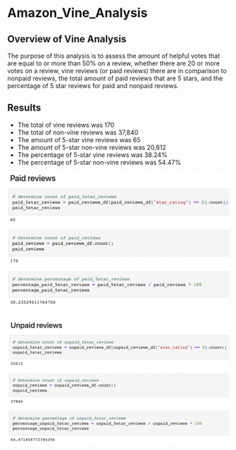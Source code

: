 # Amazon_Vine_Analysis

## Overview of Vine Analysis 

The purpose of this analysis is to assess the amount of helpful votes that are equal to or more than 50% on a review, whether there are 20 or more votes on a review, vine reviews (or paid reviews) there are in comparison to nonpaid reviews, the total amount of paid reviews that are 5 stars, and the percentage of 5 star reviews for paid and nonpaid reviews.

## Results

* The total of vine reviews was 170
* The total of non-vine reviews was 37,840
* The amount of 5-star vine reviews was 65
* The amount of 5-star non-vine reviews was 20,612
* The percentage of 5-star vine reviews was 38.24%
* The percentage of 5-star non-vine reviews was 54.47%

![paid_review_stats](paid_review_stats.png)

![unpaid_review_stats](unpaid_review_stats.png)
